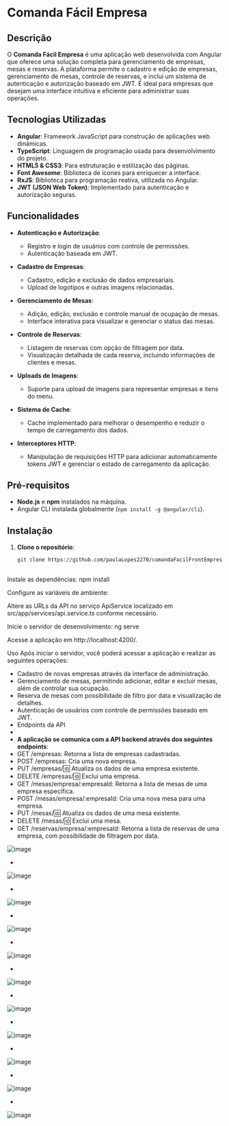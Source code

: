 
# Comanda Fácil Empresa

## Descrição

O **Comanda Fácil Empresa** é uma aplicação web desenvolvida com Angular que oferece uma solução completa para gerenciamento de empresas, mesas e reservas. A plataforma permite o cadastro e edição de empresas, gerenciamento de mesas, controle de reservas, e inclui um sistema de autenticação e autorização baseado em JWT. É ideal para empresas que desejam uma interface intuitiva e eficiente para administrar suas operações.

## Tecnologias Utilizadas

- **Angular**: Framework JavaScript para construção de aplicações web dinâmicas.
- **TypeScript**: Linguagem de programação usada para desenvolvimento do projeto.
- **HTML5 & CSS3**: Para estruturação e estilização das páginas.
- **Font Awesome**: Biblioteca de ícones para enriquecer a interface.
- **RxJS**: Biblioteca para programação reativa, utilizada no Angular.
- **JWT (JSON Web Token)**: Implementado para autenticação e autorização seguras.

## Funcionalidades

- **Autenticação e Autorização**:
  - Registro e login de usuários com controle de permissões.
  - Autenticação baseada em JWT.
  
- **Cadastro de Empresas**:
  - Cadastro, edição e exclusão de dados empresariais.
  - Upload de logotipos e outras imagens relacionadas.

- **Gerenciamento de Mesas**:
  - Adição, edição, exclusão e controle manual de ocupação de mesas.
  - Interface interativa para visualizar e gerenciar o status das mesas.

- **Controle de Reservas**:
  - Listagem de reservas com opção de filtragem por data.
  - Visualização detalhada de cada reserva, incluindo informações de clientes e mesas.

- **Uploads de Imagens**:
  - Suporte para upload de imagens para representar empresas e itens do menu.
  
- **Sistema de Cache**:
  - Cache implementado para melhorar o desempenho e reduzir o tempo de carregamento dos dados.

- **Interceptores HTTP**:
  - Manipulação de requisições HTTP para adicionar automaticamente tokens JWT e gerenciar o estado de carregamento da aplicação.

## Pré-requisitos

- **Node.js** e **npm** instalados na máquina.
- Angular CLI instalada globalmente (`npm install -g @angular/cli`).

## Instalação

1. **Clone o repositório**:

   ```bash
   git clone https://github.com/paulaLopes2270/comandaFacilFrontEmpresa.git
 
Instale as dependências:
npm install

Configure as variáveis de ambiente:

Altere as URLs da API no serviço ApiService localizado em src/app/services/api.service.ts conforme necessário.

Inicie o servidor de desenvolvimento:
ng serve

Acesse a aplicação em http://localhost:4200/.

Uso
Após iniciar o servidor, você poderá acessar a aplicação e realizar as seguintes operações:

- Cadastro de novas empresas através da interface de administração.
- Gerenciamento de mesas, permitindo adicionar, editar e excluir mesas, além de controlar sua ocupação.
- Reserva de mesas com possibilidade de filtro por data e visualização de detalhes.
- Autenticação de usuários com controle de permissões baseado em JWT.
- Endpoints da API
- 
- **A aplicação se comunica com a API backend através dos seguintes endpoints**:
 - GET /empresas: Retorna a lista de empresas cadastradas.
 - POST /empresas: Cria uma nova empresa.
 - PUT /empresas/:id: Atualiza os dados de uma empresa existente.
 - DELETE /empresas/:id: Exclui uma empresa.
 - GET /mesas/empresa/:empresaId: Retorna a lista de mesas de uma empresa específica.
 - POST /mesas/empresa/:empresaId: Cria uma nova mesa para uma empresa.
 - PUT /mesas/:id: Atualiza os dados de uma mesa existente.
 - DELETE /mesas/:id: Exclui uma mesa.
 - GET /reservas/empresa/:empresaId: Retorna a lista de reservas de uma empresa, com possibilidade de filtragem por data.

![image](https://github.com/user-attachments/assets/80954e0d-73b2-493b-99df-a9de536ac3ee)


-


![image](https://github.com/user-attachments/assets/56f27119-82d7-4138-9ab6-59f329e371bd)


-


![image](https://github.com/user-attachments/assets/9fbc0e71-9ebd-49fb-9f31-931025b1594f)


-


![image](https://github.com/user-attachments/assets/b3e2632a-a059-4cc1-b608-6cde4306fae8)


-


![image](https://github.com/user-attachments/assets/838f5e94-73e8-4538-bc39-ddf2c8490991)


-


![image](https://github.com/user-attachments/assets/fc13ab17-2a6c-4417-8a88-7e5ef543f1b8)


-


![image](https://github.com/user-attachments/assets/b5406dfa-dc07-49d8-87b6-23c5a24407aa)


-


![image](https://github.com/user-attachments/assets/2b53b689-6cb5-47b2-88e3-0d7ac65164bb)


-


![image](https://github.com/user-attachments/assets/d900342d-1bdd-426e-9b7d-883af3979104)


-


![image](https://github.com/user-attachments/assets/64563e96-755e-4d01-9c00-86e8d81ca3be)


-


![image](https://github.com/user-attachments/assets/c1e84aa1-e495-4152-97fc-85a8d20296ed)

